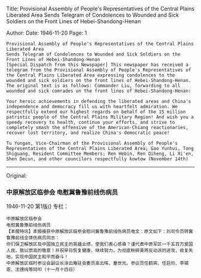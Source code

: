 Title: Provisional Assembly of People's Representatives of the Central Plains Liberated Area Sends Telegram of Condolences to Wounded and Sick Soldiers on the Front Lines of Hebei-Shandong-Henan

Author:
Date: 1946-11-20
Page: 1

    Provisional Assembly of People's Representatives of the Central Plains Liberated Area
    Sends Telegram of Condolences to Wounded and Sick Soldiers on the Front Lines of Hebei-Shandong-Henan
    [Special Dispatch from this Newspaper] This newspaper has received a telegram from the Provisional Assembly of People's Representatives of the Central Plains Liberated Area expressing condolences to the wounded and sick soldiers on the front lines of Hebei-Shandong-Henan. The original text is as follows: Commander Liu, forwarding to all wounded and sick comrades on the front lines of Hebei-Shandong-Henan:

    Your heroic achievements in defending the liberated areas and China's independence and democracy fill us with heartfelt admiration. We respectfully extend our highest regards on behalf of the 15 million patriotic people of the Central Plains Military Region! And wish you a speedy recovery to health, continue your efforts, and strive to completely smash the offensive of the American-Chiang reactionaries, recover lost territory, and realize China's democratic peace!

    Tu Yungan, Vice-Chairman of the Provisional Assembly of People's Representatives of the Central Plains Liberated Area; Gao Yunhui, Tong Shiguang, Resident Committee Members; Ren Hebin, Ren Qiheng, Li Xi'en, Shen Decun, and other councilors respectfully kowtow (November 14th)



<hr /> 

Original: 


### 中原解放区临参会  电慰冀鲁豫前线伤病员

1946-11-20
第1版()
专栏：

    中原解放区临参会
    电慰冀鲁豫前线伤病员
    【本报特讯】本报接获中原解放区临参会慰问冀鲁豫前线伤病员电文：原文如下：刘司令员转冀鲁豫前线全体伤病员同志：
    你们保卫解放区及中国独立民主的英雄业绩，使我们衷心感奋？谨代表中原军区一千五百万爱国人民，致以崇高的敬意！并祝早日恢复健康，继续努力，为彻底粉碎美蒋反动派的进攻，收复失地，实现中国民主和平而奋斗！
    中原解放区临时参议会副议长涂云庵驻会委员高云晖、童世光、参议员任鹤宾、任启珩、李锡恩、沈德纯等同叩（十一月十四日）
